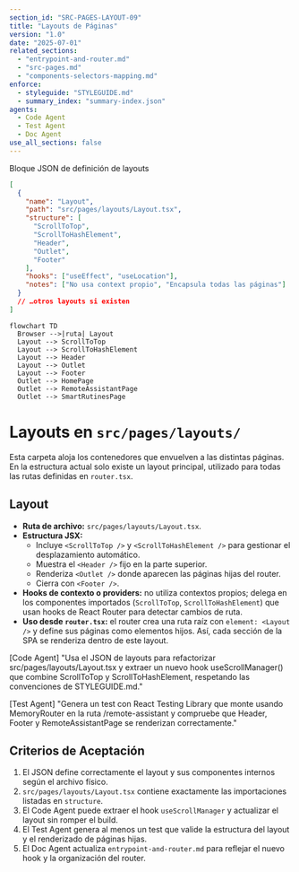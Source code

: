 ```yaml
---
section_id: "SRC-PAGES-LAYOUT-09"
title: "Layouts de Páginas"
version: "1.0"
date: "2025-07-01"
related_sections:
  - "entrypoint-and-router.md"
  - "src-pages.md"
  - "components-selectors-mapping.md"
enforce:
  - styleguide: "STYLEGUIDE.md"
  - summary_index: "summary-index.json"
agents:
  - Code Agent
  - Test Agent
  - Doc Agent
use_all_sections: false
---
```


Bloque JSON de definición de layouts

```json
[
  {
    "name": "Layout",
    "path": "src/pages/layouts/Layout.tsx",
    "structure": [
      "ScrollToTop",
      "ScrollToHashElement",
      "Header",
      "Outlet",
      "Footer"
    ],
    "hooks": ["useEffect", "useLocation"],
    "notes": ["No usa context propio", "Encapsula todas las páginas"]
  }
  // …otros layouts si existen
]
```

```mermaid
flowchart TD
  Browser -->|ruta| Layout
  Layout --> ScrollToTop
  Layout --> ScrollToHashElement
  Layout --> Header
  Layout --> Outlet
  Layout --> Footer
  Outlet --> HomePage
  Outlet --> RemoteAssistantPage
  Outlet --> SmartRutinesPage
```

# Layouts en `src/pages/layouts/`

Esta carpeta aloja los contenedores que envuelven a las distintas páginas. En la estructura actual solo existe un layout principal, utilizado para todas las rutas definidas en `router.tsx`.

## Layout
- **Ruta de archivo:** `src/pages/layouts/Layout.tsx`.
- **Estructura JSX:**
  - Incluye `<ScrollToTop />` y `<ScrollToHashElement />` para gestionar el desplazamiento automático.
  - Muestra el `<Header />` fijo en la parte superior.
  - Renderiza `<Outlet />` donde aparecen las páginas hijas del router.
  - Cierra con `<Footer />`.
- **Hooks de contexto o providers:** no utiliza contextos propios; delega en los componentes importados (`ScrollToTop`, `ScrollToHashElement`) que usan hooks de React Router para detectar cambios de ruta.
- **Uso desde `router.tsx`:** el router crea una ruta raíz con `element: <Layout />` y define sus páginas como elementos hijos. Así, cada sección de la SPA se renderiza dentro de este layout.

[Code Agent]
"Usa el JSON de layouts para refactorizar src/pages/layouts/Layout.tsx y extraer un nuevo hook useScrollManager() que combine ScrollToTop y ScrollToHashElement, respetando las convenciones de STYLEGUIDE.md."

[Test Agent]
"Genera un test con React Testing Library que monte <Layout> usando MemoryRouter en la ruta /remote-assistant y compruebe que Header, Footer y RemoteAssistantPage se renderizan correctamente."

## Criterios de Aceptación
1. El JSON define correctamente el layout y sus componentes internos según el archivo físico.  
2. `src/pages/layouts/Layout.tsx` contiene exactamente las importaciones listadas en `structure`.  
3. El Code Agent puede extraer el hook `useScrollManager` y actualizar el layout sin romper el build.  
4. El Test Agent genera al menos un test que valide la estructura del layout y el renderizado de páginas hijas.  
5. El Doc Agent actualiza `entrypoint-and-router.md` para reflejar el nuevo hook y la organización del router.

